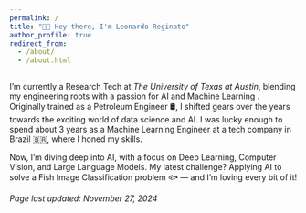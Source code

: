 ```yaml
---
permalink: /
title: "👋🏼 Hey there, I'm Leonardo Reginato"
author_profile: true
redirect_from: 
  - /about/
  - /about.html
---
```


I’m currently a Research Tech at *The University of Texas at Austin*, blending my engineering roots with a passion for AI and Machine Learning . Originally trained as a Petroleum Engineer 🛢️, I shifted gears over the years towards the exciting world of data science and AI. I was lucky enough to spend about 3 years as a Machine Learning Engineer at a tech company in Brazil 🇧🇷, where I honed my skills.

Now, I’m diving deep into AI, with a focus on Deep Learning, Computer Vision, and Large Language Models. My latest challenge? Applying AI to solve a Fish Image Classification problem 🐟 — and I’m loving every bit of it!





*Page last updated: November 27, 2024*